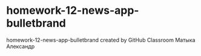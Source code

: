 # homework-12-news-app-bulletbrand
homework-12-news-app-bulletbrand created by GitHub Classroom
Матыка Александр
